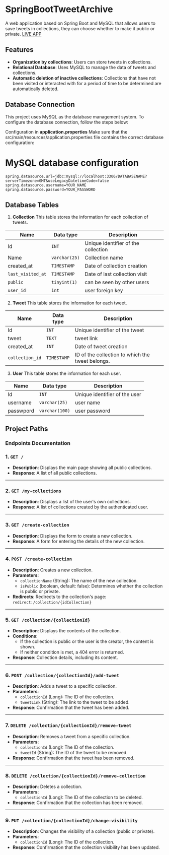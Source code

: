 


# SpringBootTweetArchive
A web application based on Spring Boot and MySQL that allows users to save tweets in collections, they can choose whether to make it public or private.
[LIVE APP](https://tweet-manager.marcpericot.es/)

## Features

 - **Organization by collections**: Users can store tweets in collections.
 - **Relational Database**: Uses MySQL to manage the data of  tweets and collections.
 - **Automatic deletion of inactive collections**: Collections that have not been visited or interacted with for a period of time to be determined are automatically deleted.
  
## Database Connection
This project uses MySQL as the database management system. To configure the database connection, follow the steps below:

Configuration in **application.properties**
Make sure that the src/main/resources/application.properties file contains the correct database configuration:

# MySQL database configuration

    spring.datasource.url=jdbc:mysql://localhost:3306/DATABASENAME?serverTimezone=GMT&useLegacyDatetimeCode=false
	spring.datasource.username=YOUR_NAME
	spring.datasource.password=YOUR_PASSWORD

## Database Tables

 1. **Collection**
 This table stores the information for each collection of tweets.

|          Name      |Data type|Description                         |
|----------------|-------------------------------|-----------------------------|
|Id|`INT`            |Unique identifier of the collection            |
|Name|`varchar(25)`            |Collection name            |
|created_at|`TIMESTAMP`|Date of collection creation|
|`last_visited_at`|`TIMESTAMP`|Date of last collection visit|
|`public`|`tinyint(1)`|can be seen by other users|
|`user_id`|`int`|user foreign key|
2. **Tweet**
 This table stores the information for each tweet.

|          Name      |Data type|Description                         |
|----------------|-------------------------------|-----------------------------|
|Id|`INT`            |Unique identifier of the tweet|
|tweet|`TEXT`            |tweet link            |
|created_at|`INT`|Date of tweet creation|
|`collection_id`|`TIMESTAMP`|ID of the collection to which the tweet belongs.|
3. **User**
 This table stores the information for each user.

|          Name      |Data type|Description                         |
|----------------|-------------------------------|-----------------------------|
|Id|`INT`            |Unique identifier of the user|
|username|`varchar(25)`            |user name|
|passwpord|`varchar(100)`    |user password
## Project Paths
### Endpoints Documentation

### 1. `GET /`
- **Description**: Displays the main page showing all public collections.
- **Response**: A list of all public collections.
  
---

### 2. `GET /my-collections`
- **Description**: Displays a list of the user's own collections.
- **Response**: A list of collections created by the authenticated user.
  
---

### 3. `GET /create-collection`
- **Description**: Displays the form to create a new collection.
- **Response**: A form for entering the details of the new collection.
  
---

### 4. `POST /create-collection`
- **Description**: Creates a new collection.
- **Parameters**:
  - `collectionName` (String): The name of the new collection.
  - `isPublic` (boolean, default: false): Determines whether the collection is public or private.
- **Redirects**: Redirects to the collection's page: `redirect:/collection/{idCollection}`
  
---

### 5. `GET /collection/{collectionId}`
- **Description**: Displays the contents of the collection.
- **Conditions**:
  - If the collection is public or the user is the creator, the content is shown.
  - If neither condition is met, a 404 error is returned.
- **Response**: Collection details, including its content.
  
---

### 6. `POST /collection/{collectionId}/add-tweet`
- **Description**: Adds a tweet to a specific collection.
- **Parameters**:
  - `collectionId` (Long): The ID of the collection.
  - `tweetLink` (String): The link to the tweet to be added.
- **Response**: Confirmation that the tweet has been added.
  
---

### 7. `DELETE /collection/{collectionId}/remove-tweet`
- **Description**: Removes a tweet from a specific collection.
- **Parameters**:
  - `collectionId` (Long): The ID of the collection.
  - `tweetId` (String): The ID of the tweet to be removed.
- **Response**: Confirmation that the tweet has been removed.
  
---

### 8. `DELETE /collection/{collectionId}/remove-collection`
- **Description**: Deletes a collection.
- **Parameters**:
  - `collectionId` (Long): The ID of the collection to be deleted.
- **Response**: Confirmation that the collection has been removed.
  
---

### 9. `PUT /collection/{collectionId}/change-visibility`
- **Description**: Changes the visibility of a collection (public or private).
- **Parameters**:
  - `collectionId` (Long): The ID of the collection.
- **Response**: Confirmation that the collection visibility has been updated.
